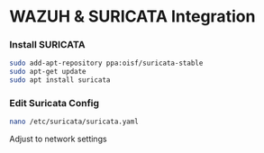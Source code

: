 # WAZUH & SURICATA Integration

### Install SURICATA
```bash
sudo add-apt-repository ppa:oisf/suricata-stable
sudo apt-get update
sudo apt install suricata
```
### Edit Suricata Config
```bash
nano /etc/suricata/suricata.yaml
```
Adjust to network settings
